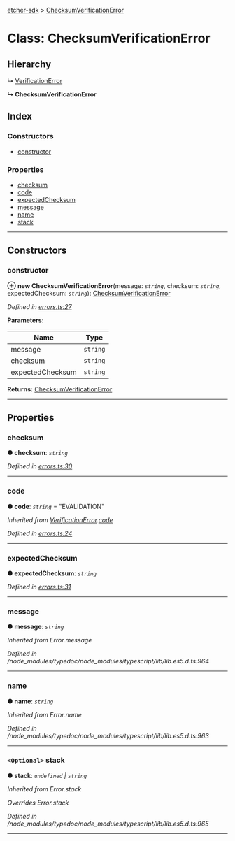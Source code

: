 [etcher-sdk](../README.md) > [ChecksumVerificationError](../classes/checksumverificationerror.md)

# Class: ChecksumVerificationError

## Hierarchy

↳  [VerificationError](verificationerror.md)

**↳ ChecksumVerificationError**

## Index

### Constructors

* [constructor](checksumverificationerror.md#constructor)

### Properties

* [checksum](checksumverificationerror.md#checksum)
* [code](checksumverificationerror.md#code)
* [expectedChecksum](checksumverificationerror.md#expectedchecksum)
* [message](checksumverificationerror.md#message)
* [name](checksumverificationerror.md#name)
* [stack](checksumverificationerror.md#stack)

---

## Constructors

<a id="constructor"></a>

###  constructor

⊕ **new ChecksumVerificationError**(message: *`string`*, checksum: *`string`*, expectedChecksum: *`string`*): [ChecksumVerificationError](checksumverificationerror.md)

*Defined in [errors.ts:27](https://github.com/balena-io-modules/etcher-sdk/blob/050d15d/lib/errors.ts#L27)*

**Parameters:**

| Name | Type |
| ------ | ------ |
| message | `string` |
| checksum | `string` |
| expectedChecksum | `string` |

**Returns:** [ChecksumVerificationError](checksumverificationerror.md)

___

## Properties

<a id="checksum"></a>

###  checksum

**● checksum**: *`string`*

*Defined in [errors.ts:30](https://github.com/balena-io-modules/etcher-sdk/blob/050d15d/lib/errors.ts#L30)*

___
<a id="code"></a>

###  code

**● code**: *`string`* = "EVALIDATION"

*Inherited from [VerificationError](verificationerror.md).[code](verificationerror.md#code)*

*Defined in [errors.ts:24](https://github.com/balena-io-modules/etcher-sdk/blob/050d15d/lib/errors.ts#L24)*

___
<a id="expectedchecksum"></a>

###  expectedChecksum

**● expectedChecksum**: *`string`*

*Defined in [errors.ts:31](https://github.com/balena-io-modules/etcher-sdk/blob/050d15d/lib/errors.ts#L31)*

___
<a id="message"></a>

###  message

**● message**: *`string`*

*Inherited from Error.message*

*Defined in /node_modules/typedoc/node_modules/typescript/lib/lib.es5.d.ts:964*

___
<a id="name"></a>

###  name

**● name**: *`string`*

*Inherited from Error.name*

*Defined in /node_modules/typedoc/node_modules/typescript/lib/lib.es5.d.ts:963*

___
<a id="stack"></a>

### `<Optional>` stack

**● stack**: *`undefined` \| `string`*

*Inherited from Error.stack*

*Overrides Error.stack*

*Defined in /node_modules/typedoc/node_modules/typescript/lib/lib.es5.d.ts:965*

___

